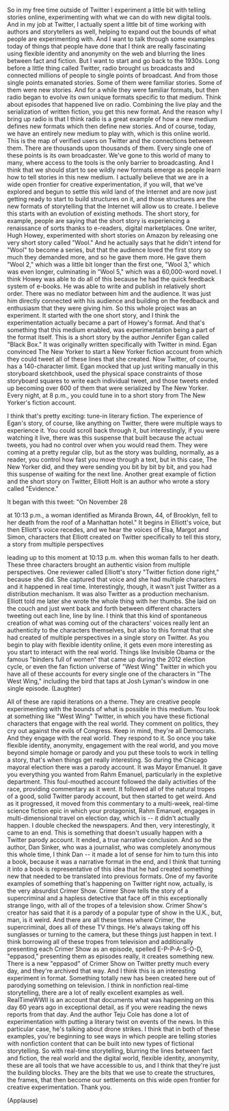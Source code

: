
So in my free time outside of Twitter
I experiment a little bit
with telling stories online, experimenting
with what we can do with new digital tools.
And in my job at Twitter,
I actually spent a little bit of time
working with authors and storytellers as well,
helping to expand out the bounds
of what people are experimenting with.
And I want to talk through some examples today
of things that people have done
that I think are really fascinating
using flexible identity and anonymity on the web
and blurring the lines between fact and fiction.
But I want to start and go back to the 1930s.
Long before a little thing called Twitter,
radio brought us broadcasts
and connected millions of people
to single points of broadcast.
And from those single points emanated stories.
Some of them were familiar stories.
Some of them were new stories.
And for a while they were familiar formats,
but then radio began to evolve its own
unique formats specific to that medium.
Think about episodes that happened live on radio.
Combining the live play
and the serialization of written fiction,
you get this new format.
And the reason why I bring up radio is that I think
radio is a great example of how a new medium
defines new formats which then define new stories.
And of course, today, we have an entirely new
medium to play with,
which is this online world.
This is the map of verified users on Twitter
and the connections between them.
There are thousands upon thousands of them.
Every single one of these points
is its own broadcaster.
We&#39;ve gone to this world of many to many,
where access to the tools is the only barrier to broadcasting.
And I think that we should start to see
wildly new formats emerge
as people learn how to tell stories in this new medium.
I actually believe that we are in a wide open frontier
for creative experimentation, if you will,
that we&#39;ve explored and begun to settle
this wild land of the Internet
and are now just getting ready
to start to build structures on it,
and those structures are the new formats
of storytelling that the Internet will allow us to create.
I believe this starts with an evolution
of existing methods.
The short story, for example,
people are saying that the short story
is experiencing a renaissance of sorts
thanks to e-readers, digital marketplaces.
One writer, Hugh Howey, experimented
with short stories on Amazon
by releasing one very short story called &quot;Wool.&quot;
And he actually says that he didn&#39;t intend
for &quot;Wool&quot; to become a series,
but that the audience loved the first story so much
they demanded more, and so he gave them more.
He gave them &quot;Wool 2,&quot; which was a little bit longer than the first one,
&quot;Wool 3,&quot; which was even longer,
culminating in &quot;Wool 5,&quot;
which was a 60,000-word novel.
I think Howey was able to do all of this because
he had the quick feedback system of e-books.
He was able to write and publish
in relatively short order.
There was no mediator between him and the audience.
It was just him directly connected with his audience
and building on the feedback and enthusiasm
that they were giving him.
So this whole project was an experiment.
It started with the one short story,
and I think the experimentation actually became
a part of Howey&#39;s format.
And that&#39;s something that this medium enabled,
was experimentation being a part of the format itself.
This is a short story by the author Jennifer Egan
called &quot;Black Box.&quot;
It was originally written
specifically with Twitter in mind.
Egan convinced The New Yorker
to start a New Yorker fiction account
from which they could tweet
all of these lines that she created.
Now Twitter, of course, has a 140-character limit.
Egan mocked that up just writing manually
in this storyboard sketchbook,
used the physical space constraints
of those storyboard squares
to write each individual tweet,
and those tweets ended up becoming
over 600 of them that were serialized by The New Yorker.
Every night, at 8 p.m., you could tune in
to a short story from The New Yorker&#39;s fiction account.

I think that&#39;s pretty exciting:
tune-in literary fiction.
The experience of Egan&#39;s story, of course,
like anything on Twitter, there were multiple ways to experience it.
You could scroll back through it,
but interestingly, if you were watching it live,
there was this suspense that built
because the actual tweets,
you had no control over when you would read them.
They were coming at a pretty regular clip,
but as the story was building,
normally, as a reader, you control how fast you move through a text,
but in this case, The New Yorker did,
and they were sending you bit by bit by bit,
and you had this suspense of waiting for the next line.
Another great example of fiction
and the short story on Twitter,
Elliott Holt is an author who wrote a story called &quot;Evidence.&quot;

It began with this tweet: &quot;On November 28

at 10:13 p.m.,
a woman identified as Miranda Brown,
44, of Brooklyn, fell to her death
from the roof of a Manhattan hotel.&quot;
It begins in Elliott&#39;s voice,
but then Elliott&#39;s voice recedes,
and we hear the voices of Elsa, Margot and Simon,
characters that Elliott created on Twitter
specifically to tell this story,
a story from multiple perspectives

leading up to this moment at 10:13 p.m.
when this woman falls to her death.
These three characters brought an authentic vision
from multiple perspectives.
One reviewer called Elliott&#39;s story
&quot;Twitter fiction done right,&quot; because she did.
She captured that voice
and she had multiple characters and it happened in real time.
Interestingly, though, it wasn&#39;t just
Twitter as a distribution mechanism.
It was also Twitter as a production mechanism.
Elliott told me later
she wrote the whole thing with her thumbs.
She laid on the couch and just went back and forth
between different characters
tweeting out each line, line by line.
I think that this kind of spontaneous creation
of what was coming out of the characters&#39; voices
really lent an authenticity to the characters themselves,
but also to this format that she had created
of multiple perspectives in a single story on Twitter.
As you begin to play with flexible identity online,
it gets even more interesting
as you start to interact with the real world.
Things like Invisible Obama
or the famous &quot;binders full of women&quot;
that came up during the 2012 election cycle,
or even the fan fiction universe of &quot;West Wing&quot; Twitter
in which you have all of these accounts
for every single one of the characters in &quot;The West Wing,&quot;
including the bird that taps at Josh Lyman&#39;s window
in one single episode. 
(Laughter)

All of these are rapid iterations on a theme.
They are creative people experimenting
with the bounds of what is possible in this medium.
You look at something like &quot;West Wing&quot; Twitter,
in which you have these fictional characters
that engage with the real world.
They comment on politics,
they cry out against the evils of Congress.
Keep in mind, they&#39;re all Democrats.
And they engage with the real world.
They respond to it.
So once you take flexible identity,
anonymity, engagement with the real world,
and you move beyond simple homage or parody
and you put these tools to work in telling a story,
that&#39;s when things get really interesting.
So during the Chicago mayoral election
there was a parody account.
It was Mayor Emanuel.
It gave you everything you wanted from Rahm Emanuel,
particularly in the expletive department.
This foul-mouthed account
followed the daily activities of the race,
providing commentary as it went.
It followed all of the natural tropes
of a good, solid Twitter parody account,
but then started to get weird.
And as it progressed, it moved from this commentary
to a multi-week, real-time science fiction epic
in which your protagonist, Rahm Emanuel,
engages in multi-dimensional travel on election day,
which is -- it didn&#39;t actually happen.
I double checked the newspapers.
And then, very interestingly, it came to an end.
This is something that doesn&#39;t usually happen
with a Twitter parody account.
It ended, a true narrative conclusion.
And so the author, Dan Sinker, who was a journalist,
who was completely anonymous this whole time,
I think Dan -- it made a lot of sense for him
to turn this into a book,
because it was a narrative format in the end,
and I think that turning it into a book
is representative of this idea that he had created something new
that needed to be translated into previous formats.
One of my favorite examples
of something that&#39;s happening on Twitter right now,
actually, is the very absurdist Crimer Show.
Crimer Show tells the story
of a supercriminal and a hapless detective
that face off in this exceptionally strange lingo,
with all of the tropes of a television show.
Crimer Show&#39;s creator has said that
it is a parody of a popular type of show in the U.K.,
but, man, is it weird.
And there are all these times where Crimer,
the supercriminal, does all of these TV things.
He&#39;s always taking off his sunglasses
or turning to the camera,
but these things just happen in text.
I think borrowing all of these tropes from television
and additionally presenting each Crimer Show
as an episode, spelled E-P-P-A-S-O-D, &quot;eppasod,&quot;
presenting them as episodes
really, it creates something new.
There is a new &quot;eppasod&quot; of Crimer Show
on Twitter pretty much every day,
and they&#39;re archived that way.
And I think this is an interesting experiment in format.
Something totally new has been created here
out of parodying something on television.
I think in nonfiction real-time storytelling,
there are a lot of really excellent examples as well.
RealTimeWWII is an account
that documents what was happening on this day 60 years ago
in exceptional detail, as if
you were reading the news reports from that day.
And the author Teju Cole has done
a lot of experimentation with putting a literary twist
on events of the news.
In this particular case, he&#39;s talking about drone strikes.
I think that in both of these examples,
you&#39;re beginning to see ways in which
people are telling stories with nonfiction content
that can be built into new types
of fictional storytelling.
So with real-time storytelling,
blurring the lines between fact and fiction,
the real world and the digital world,
flexible identity, anonymity,
these are all tools that we have accessible to us,
and I think that they&#39;re just the building blocks.
They are the bits that we use
to create the structures, the frames,
that then become our settlements on this
wide open frontier for creative experimentation.
Thank you.

(Applause)


